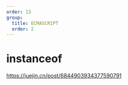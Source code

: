 ```yaml
---
order: 13
group:
  title: ECMASCRIPT
  order: 2
---
```


# instanceof

https://juejin.cn/post/6844903934377590791

